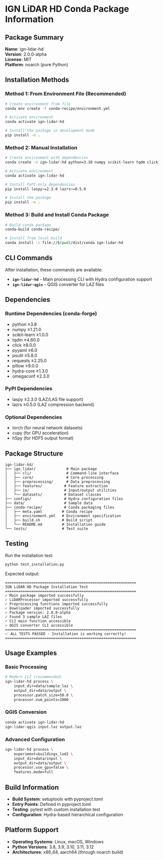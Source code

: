 # IGN LiDAR HD Conda Package Information

## Package Summary

**Name**: ign-lidar-hd  
**Version**: 2.0.0-alpha  
**License**: MIT  
**Platform**: noarch (pure Python)

## Installation Methods

### Method 1: From Environment File (Recommended)

```bash
# Create environment from file
conda env create -f conda-recipe/environment.yml

# Activate environment
conda activate ign-lidar-hd

# Install the package in development mode
pip install -e .
```

### Method 2: Manual Installation

```bash
# Create environment with dependencies
conda create -n ign-lidar-hd python=3.10 numpy scikit-learn tqdm click pyyaml psutil requests pillow hydra-core omegaconf -c conda-forge

# Activate environment
conda activate ign-lidar-hd

# Install PyPI-only dependencies
pip install laspy>=2.3.0 lazrs>=0.5.0

# Install the package
pip install -e .
```

### Method 3: Build and Install Conda Package

```bash
# Build conda package
conda-build conda-recipe/

# Install from local build
conda install -c file://$(pwd)/dist/conda ign-lidar-hd
```

## CLI Commands

After installation, these commands are available:

- **`ign-lidar-hd`** - Main processing CLI with Hydra configuration support
- **`ign-lidar-qgis`** - QGIS converter for LAZ files

## Dependencies

### Runtime Dependencies (conda-forge)

- python ≥3.8
- numpy ≥1.21.0
- scikit-learn ≥1.0.0
- tqdm ≥4.60.0
- click ≥8.0.0
- pyyaml ≥6.0
- psutil ≥5.8.0
- requests ≥2.25.0
- pillow ≥9.0.0
- hydra-core ≥1.3.0
- omegaconf ≥2.3.0

### PyPI Dependencies

- laspy ≥2.3.0 (LAZ/LAS file support)
- lazrs ≥0.5.0 (LAZ compression backend)

### Optional Dependencies

- torch (for neural network datasets)
- cupy (for GPU acceleration)
- h5py (for HDF5 output format)

## Package Structure

```
ign-lidar-hd/
├── ign_lidar/              # Main package
│   ├── cli/                # Command-line interface
│   ├── core/               # Core processing
│   ├── preprocessing/      # Data preprocessing
│   ├── features/          # Feature extraction
│   ├── io/                # Input/output utilities
│   └── datasets/          # Dataset classes
├── configs/               # Hydra configuration files
├── data/                  # Sample data
├── conda-recipe/          # Conda packaging files
│   ├── meta.yaml         # Conda recipe
│   ├── environment.yml   # Environment specification
│   ├── build.sh          # Build script
│   └── README.md         # Installation guide
└── tests/                # Test suite
```

## Testing

Run the installation test:

```bash
python test_installation.py
```

Expected output:

```
============================================================
IGN LiDAR HD Package Installation Test
============================================================
✓ Main package imported successfully
✓ LiDARProcessor imported successfully
✓ Preprocessing functions imported successfully
✓ Downloader imported successfully
✓ Package version: 2.0.0-alpha
✓ Found 3 sample LAZ files
✓ CLI main function accessible
✓ QGIS converter CLI accessible
============================================================
✅ ALL TESTS PASSED - Installation is working correctly!
============================================================
```

## Usage Examples

### Basic Processing

```bash
# Modern CLI (recommended)
ign-lidar-hd process \
    input_dir=data/sample_laz \
    output_dir=data/output \
    processor.patch_size=50.0 \
    processor.num_points=1000
```

### QGIS Conversion

```bash
conda activate ign-lidar-hd
ign-lidar-qgis input.laz output.laz
```

### Advanced Configuration

```bash
ign-lidar-hd process \
    experiment=buildings_lod2 \
    input_dir=data/input \
    output_dir=data/output \
    processor.use_gpu=false \
    features.mode=full
```

## Build Information

- **Build System**: setuptools with pyproject.toml
- **Entry Points**: Defined in pyproject.toml
- **Testing**: pytest with custom installation test
- **Configuration**: Hydra-based hierarchical configuration

## Platform Support

- **Operating Systems**: Linux, macOS, Windows
- **Python Versions**: 3.8, 3.9, 3.10, 3.11, 3.12
- **Architectures**: x86_64, aarch64 (through noarch build)
